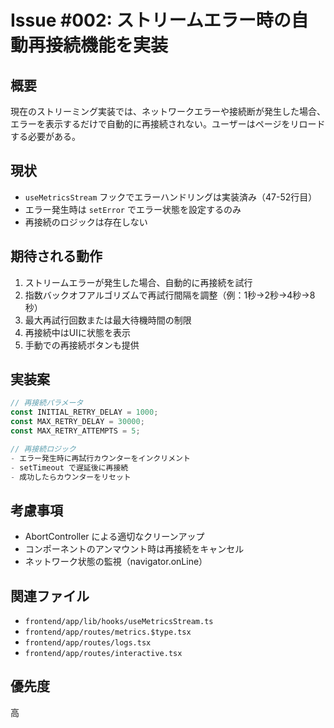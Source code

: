 # Issue #002: ストリームエラー時の自動再接続機能を実装

## 概要
現在のストリーミング実装では、ネットワークエラーや接続断が発生した場合、エラーを表示するだけで自動的に再接続されない。ユーザーはページをリロードする必要がある。

## 現状
- `useMetricsStream` フックでエラーハンドリングは実装済み（47-52行目）
- エラー発生時は `setError` でエラー状態を設定するのみ
- 再接続のロジックは存在しない

## 期待される動作
1. ストリームエラーが発生した場合、自動的に再接続を試行
2. 指数バックオフアルゴリズムで再試行間隔を調整（例：1秒→2秒→4秒→8秒）
3. 最大再試行回数または最大待機時間の制限
4. 再接続中はUIに状態を表示
5. 手動での再接続ボタンも提供

## 実装案
```typescript
// 再接続パラメータ
const INITIAL_RETRY_DELAY = 1000;
const MAX_RETRY_DELAY = 30000;
const MAX_RETRY_ATTEMPTS = 5;

// 再接続ロジック
- エラー発生時に再試行カウンターをインクリメント
- setTimeout で遅延後に再接続
- 成功したらカウンターをリセット
```

## 考慮事項
- AbortController による適切なクリーンアップ
- コンポーネントのアンマウント時は再接続をキャンセル
- ネットワーク状態の監視（navigator.onLine）

## 関連ファイル
- `frontend/app/lib/hooks/useMetricsStream.ts`
- `frontend/app/routes/metrics.$type.tsx`
- `frontend/app/routes/logs.tsx`
- `frontend/app/routes/interactive.tsx`

## 優先度
高